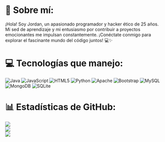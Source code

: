 # 💫 Sobre mí:
¡Hola! Soy Jordan, un apasionado programador y hacker ético de 25 años. Mi sed de aprendizaje y mi entusiasmo por contribuir a proyectos emocionantes me impulsan constantemente. ¡Conéctate conmigo para explorar el fascinante mundo del código juntos! 💻✨


# 💻 Tecnologías que manejo:
![Java](https://img.shields.io/badge/java-%23ED8B00.svg?style=for-the-badge&logo=openjdk&logoColor=white) ![JavaScript](https://img.shields.io/badge/javascript-%23323330.svg?style=for-the-badge&logo=javascript&logoColor=%23F7DF1E) ![HTML5](https://img.shields.io/badge/html5-%23E34F26.svg?style=for-the-badge&logo=html5&logoColor=white) ![Python](https://img.shields.io/badge/python-3670A0?style=for-the-badge&logo=python&logoColor=ffdd54) ![Apache](https://img.shields.io/badge/apache-%23D42029.svg?style=for-the-badge&logo=apache&logoColor=white) ![Bootstrap](https://img.shields.io/badge/bootstrap-%238511FA.svg?style=for-the-badge&logo=bootstrap&logoColor=white) ![MySQL](https://img.shields.io/badge/mysql-%2300000f.svg?style=for-the-badge&logo=mysql&logoColor=white) ![MongoDB](https://img.shields.io/badge/MongoDB-%234ea94b.svg?style=for-the-badge&logo=mongodb&logoColor=white) ![SQLite](https://img.shields.io/badge/sqlite-%2307405e.svg?style=for-the-badge&logo=sqlite&logoColor=white)
# 📊 Estadísticas de GitHub:
![](https://github-readme-stats.vercel.app/api?username=onix&theme=tokyonight&hide_border=false&include_all_commits=false&count_private=false)<br/>
![](https://github-readme-streak-stats.herokuapp.com/?user=onix&theme=tokyonight&hide_border=false)<br/>
![](https://github-readme-stats.vercel.app/api/top-langs/?username=onix&theme=tokyonight&hide_border=false&include_all_commits=false&count_private=false&layout=compact)


